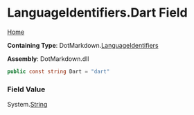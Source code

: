 <a name="_top"></a>

# LanguageIdentifiers\.Dart Field

[Home](../../../README.md#_top)

**Containing Type**: DotMarkdown\.[LanguageIdentifiers](../README.md#_top)

**Assembly**: DotMarkdown\.dll

```csharp
public const string Dart = "dart"
```

### Field Value

System\.[String](https://docs.microsoft.com/en-us/dotnet/api/system.string)